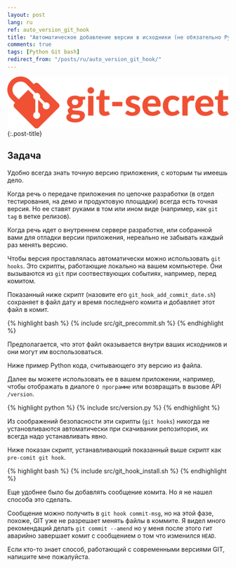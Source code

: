 ```yaml
---
layout: post
lang: ru
ref: auto_version_git_hook
title: "Автоматическое добавление версии в исходники (не обязательно Python) - GIT hook"
comments: true
tags: [Python Git bash]
redirect_from: "/posts/ru/auto_version_git_hook/"
---
```


![](/images/git-secret-big.png){:.post-title}

## Задача

Удобно всегда знать точную версию приложения, с которым ты имеешь дело.

Когда речь о передаче приложения по цепочке разработки (в отдел тестирования,
на демо и продуктовую площадки) всегда есть точная версия. Но ее ставят руками
в том или ином виде (например, как `git tag` в ветке релизов).

Когда речь идет о внутреннем сервере разработке, или собранной вами для отладки
версии приложения, нереально не забывать каждый раз менять версию.

Чтобы версия проставлялась автоматически можно использовать `git hooks`.
Это скрипты, работающие локально на вашем компьютере. Они вызываются
из `git` при соотвествующих событиях, например, перед комитом.

Показанный ниже скрипт (назовите его
`git_hook_add_commit_date.sh`) сохраняет в файл дату и 
время последнего комита и добавляет этот файл в комит.

{% highlight bash %}
{% include src/git_precommit.sh %}
{% endhighlight %}

Предполагается, что этот файл оказывается внутри ваших исходников и они могут им 
воспользоваться.

Ниже пример Python кода, считывающего эту версию из файла. 

Далее вы можете
использовать ее в вашем приложении, например, чтобы отображать в диалоге
`О программе` или возвращать в вызове API `/version`.

{% highlight python %}
{% include src/version.py %}
{% endhighlight %} 

Из соображений
безопасности эти скрипты (`git hooks`) никогда не установливаются 
автоматически при скачивании репозитория, их всегда надо устанавливать явно.

Ниже показан скрипт, устанавливающий показанный выше скрипт как
`pre-comit git hook`.

{% highlight bash %}
{% include src/git_hook_install.sh %}
{% endhighlight %}

Еще удобнее было бы добавлять сообщение комита. Но я не нашел способа это сделать.

Сообщение можно получить в `git hook commit-msg`, но на этой фазе, похоже, GIT уже не
разрешает менять файлы в коммите. Я видел много рекомендаций делать
`git commit --amend` но у меня после этого гит аварийно завершает комит
с сообщением о том что изменился `HEAD`.

Если кто-то знает способ, работающий с современными версиями GIT, напишите мне
пожалуйста.
